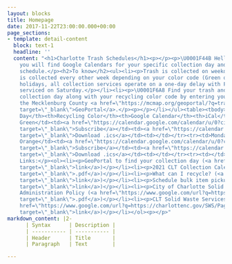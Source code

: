 ```yaml
---
layout: blocks
title: Homepage
date: 2017-11-22T23:00:00.000+00:00
page_sections:
- template: detail-content
  block: text-1
  headline: ''
  content: "<h1>Charlotte Trash Schedules</h1><p></p><p>\U0001F44B Hello fellow Charlotteans!</p><p>Below
    you will find Google Calendars for your specific collection day and recycling
    schedule.</p><h2>To know</h2><ul><li><p>Trash is collected on weekdays M-F.</p></li><li><p>Recycling
    is collected every other week depending on your color code (Green or Orange).</p></li><li><p>Observed
    holidays, all collection services operate on a one-day delay with Friday customers
    serviced on Saturday.</p></li><li><p>\U0001F6A8 Find your trash and recycling
    collection day along with your recycling color code by entering your address at
    the Mecklenburg County <a href=\"https://mcmap.org/geoportal/?q=trash\" title=\"GeoPortal\"
    target=\"_blank\">GeoPortal</a>.</p><p></p></li></ul><table><tbody><tr><th>Collection
    Day</th><th>Recycling Color</th><th>Google Calendar</th><th>iCal</th><th></th></tr><tr><td>Monday</td><td>\U0001F7E2
    Green</td><td><a href=\"https://calendar.google.com/calendar/u/0?cid=M3RjNmRuYm1wcmRnM3Ywc2xzZXRidmV0aWtAZ3JvdXAuY2FsZW5kYXIuZ29vZ2xlLmNvbQ\"
    target=\"_blank\">Subscribe</a></td><td><a href=\"https://calendar.google.com/calendar/ical/3tc6dnbmprdg3v0slsetbvetik%40group.calendar.google.com/public/basic.ics\"
    target=\"_blank\">Download .ics</a></td><td></td></tr><tr><td>Monday</td><td>\U0001F7E0
    Orange</td><td><a href=\"https://calendar.google.com/calendar/u/0?cid=M3RjNmRuYm1wcmRnM3Ywc2xzZXRidmV0aWtAZ3JvdXAuY2FsZW5kYXIuZ29vZ2xlLmNvbQ\"
    target=\"_blank\">Subscribe</a></td><td><a href=\"https://calendar.google.com/calendar/ical/3tc6dnbmprdg3v0slsetbvetik%40group.calendar.google.com/public/basic.ics\"
    target=\"_blank\">Download .ics</a></td><td></td></tr><tr><td></td><td></td><td></td><td></td><td></td></tr></tbody></table><p></p><p>Helpful
    Links:</p><ol><li><p>GeoPortal to find your collection day (<a href=\"https://www.google.com/url?q=https://mcmap.org/geoportal/?q%3Dtrash&amp;sa=D&amp;source=calendar&amp;usd=2&amp;usg=AOvVaw13TWXjuDxwNntA_30xaqAH\"
    target=\"_blank\">link</a>)</p></li><li><p>2021 CLT Collection Calendar (<a href=\"https://www.google.com/url?q=https://charlottenc.gov/SWS/Documents/SWS_2021_Calendar_3Pages_112020.pdf&amp;sa=D&amp;source=calendar&amp;usd=2&amp;usg=AOvVaw1_rng4Egc1d5TsvDkHMg4i\"
    target=\"_blank\">.pdf</a>)</p></li><li><p>What can I recycle? (<a href=\"https://www.google.com/url?q=https://www.mecknc.gov/LUESA/SolidWaste/Disposal-Recycling/Pages/what-can-and-cannot-be-recycled.aspx&amp;sa=D&amp;source=calendar&amp;usd=2&amp;usg=AOvVaw22ruJ76ywJbtUiHZseMIEQ\"
    target=\"_blank\">link</a>)</p></li><li><p>Schedule bulk item pickup (<a href=\"https://www.google.com/url?q=https://servicerequest.charlottenc.gov/service/BULKITEM&amp;sa=D&amp;source=calendar&amp;usd=2&amp;usg=AOvVaw1vFIZyzoWb-n40KJRDVc9P\"
    target=\"_blank\">link</a>)</p></li><li><p>City of Charlotte Solid Waste Services
    Administration Policy (<a href=\"https://www.google.com/url?q=https://charlottenc.gov/SWS/Documents/SWS_Administrative_Policy_January_2018.pdf&amp;sa=D&amp;source=calendar&amp;usd=2&amp;usg=AOvVaw0ctmesYsqno7LxwiFf6Gef\"
    target=\"_blank\">.pdf</a>)</p></li><li><p>CLT Solid Waste Services homepage (<a
    href=\"https://www.google.com/url?q=https://charlottenc.gov/SWS/Pages/default.aspx&amp;sa=D&amp;source=calendar&amp;usd=2&amp;usg=AOvVaw0W89x-gCL_1UrAeKq1mO_o\"
    target=\"_blank\">link</a>)</p></li></ol><p></p>"
markdown_content: |2-
      | Syntax      | Description |
      | ----------- | ----------- |
      | Header      | Title       |
      | Paragraph   | Text        |

---
```

